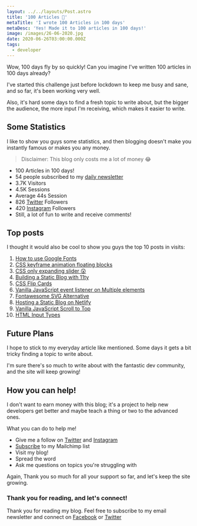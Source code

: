 ```yaml
---
layout: ../../layouts/Post.astro
title: '100 Articles 🥳'
metaTitle: 'I wrote 100 Articles in 100 days'
metaDesc: 'Yes! Made it to 100 articles in 100 days!'
image: /images/26-06-2020.jpg
date: 2020-06-26T03:00:00.000Z
tags:
  - developer
---
```


Wow, 100 days fly by so quickly! Can you imagine I've written 100 articles in 100 days already?

I've started this challenge just before lockdown to keep me busy and sane, and so far, it's been working very well.

Also, it's hard some days to find a fresh topic to write about, but the bigger the audience, the more input I'm receiving, which makes it easier to write.

## Some Statistics

I like to show you guys some statistics, and then blogging doesn't make you instantly famous or makes you any money.

> Disclaimer: This blog only costs me a lot of money 😂

- 100 Articles in 100 days!
- 54 people subscribed to my [daily newsletter](http://eepurl.com/gXF0LP)
- 3.7K Visitors
- 4.5K Sessions
- Average 44s Session
- 826 [Twitter](https://twitter.com/DailyDevTips1) Followers
- 420 [Instagram](https://www.instagram.com/dailydevtipsblog/) Followers
- Still, a lot of fun to write and receive comments!

## Top posts

I thought it would also be cool to show you guys the top 10 posts in visits:

1. [How to use Google Fonts](https://daily-dev-tips.com/posts/how-to-use-google-fonts/)
2. [CSS keyframe animation floating blocks](https://daily-dev-tips.com/posts/css-keyframe-animation-floating-blocks/)
3. [CSS only expanding slider 😲](https://daily-dev-tips.com/posts/css-only-expanding-slider/)
4. [Building a Static Blog with 11ty](https://daily-dev-tips.com/posts/building-a-static-blog-with-11ty/)
5. [CSS Flip Cards](https://daily-dev-tips.com/posts/css-flip-cards/)
6. [Vanilla JavaScript event listener on Multiple elements](https://daily-dev-tips.com/posts/vanilla-javascript-event-listener-on-multiple-elements/)
7. [Fontawesome SVG Alternative](https://daily-dev-tips.com/posts/fontawesome-svg-alternative/)
8. [Hosting a Static Blog on Netlify](https://daily-dev-tips.com/posts/hosting-a-static-blog-on-netlify/)
9. [Vanilla JavaScript Scroll to Top](https://daily-dev-tips.com/posts/vanilla-javascript-scroll-to-top/)
10. [HTML Input Types](https://daily-dev-tips.com/posts/html-input-types/)

## Future Plans

I hope to stick to my everyday article like mentioned. Some days it gets a bit tricky finding a topic to write about.

I'm sure there's so much to write about with the fantastic dev community, and the site will keep growing!

## How you can help!

I don't want to earn money with this blog; it's a project to help new developers get better and maybe teach a thing or two to the advanced ones.

What you can do to help me!

- Give me a follow on [Twitter](https://twitter.com/DailyDevTips1) and [Instagram](https://www.instagram.com/dailydevtipsblog/)
- [Subscribe](http://eepurl.com/gXF0LP) to my Mailchimp list
- Visit my blog!
- Spread the word
- Ask me questions on topics you're struggling with

Again, Thank you so much for all your support so far, and let's keep the site growing.

### Thank you for reading, and let's connect!

Thank you for reading my blog. Feel free to subscribe to my email newsletter and connect on [Facebook](https://www.facebook.com/DailyDevTipsBlog) or [Twitter](https://twitter.com/DailyDevTips1)
